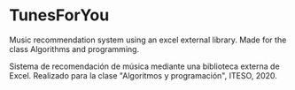# TunesForYou
Music recommendation system using an excel external library. Made for the class Algorithms and programming.

Sistema de recomendación de música mediante una biblioteca externa de Excel. Realizado para la clase "Algoritmos y programación", ITESO, 2020.
